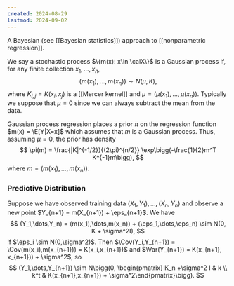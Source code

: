 ```yaml
---
created: 2024-08-29
lastmod: 2024-09-02
---
```


A Bayesian (see [[Bayesian statistics]]) approach to [[nonparametric regression]]. 

We say a stochastic process $\{m(x): x\in \calX\}$ is a Gaussian process if, for any finite collection $x_1,\dots,x_n$, 
$$
(m(x_1),\dots,m(x_n)) \sim N(\mu,K),
$$
where $K_{i,j} = K(x_i,x_j)$ is a [[Mercer kernel]] and $\mu = (\mu(x_1),\dots,\mu(x_n))$. Typically we suppose that $\mu=0$ since we can always subtract the mean from the data. 

Gaussian process regression places a prior $\pi$ on the regression function $m(x) = \E[Y|X=x]$ which assumes that $m$ is a Gaussian process. Thus, assuming $\mu=0$, the prior has density 
$$
\pi(m) = \frac{|K|^{-1/2}}{(2\pi)^{n/2}} \exp\bigg(-\frac{1}{2}m^T K^{-1}m\bigg),
$$
where $m = (m(x_1),\dots,m(x_n))$. 

### Predictive Distribution
Suppose we have observed training data $(X_1,Y_1),\dots,(X_n,Y_n)$ and observe a new point $Y_{n+1} = m(X_{n+1}) + \eps_{n+1}$. 
We have
$$
(Y_1,\dots,Y_n) = (m(x_1),\dots,m(x_n)) + (\eps_1,\dots,\eps_n) \sim N(0, K + \sigma^2I),
$$
if $\eps_i \sim N(0,\sigma^2)$. Then $\Cov(Y_i,Y_{n+1}) = \Cov(m(x_i),m(x_{n+1})) = K(x_i,x_{n+1})$ and $\Var(Y_{n+1}) = K(x_{n+1}, x_{n+1})) + \sigma^2$, so 
$$
 (Y_1,\dots,Y_{n+1}) \sim N\bigg(0, \begin{pmatrix} K_n +\sigma^2 I & k \\
k^t & K(x_{n+1},x_{n+1}) + \sigma^2\end{pmatrix}\bigg).
$$


